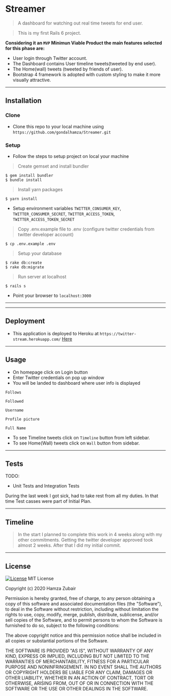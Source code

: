 # Streamer

> A dashboard for watching out real time tweets for end user.

> This is my first Rails 6 project.

**Considering it an `MVP` Minimun Viable Product the main features selected for this phase are:**

- User login through Twitter account.
- The Dashboard contains User timeline tweets(tweeted by end user).
- The Home(wall) tweets (tweeted by friends of user).
- Bootstrap 4 framework is adopted with custom styling to make it more visually attractive.

---

## Installation


### Clone

- Clone this repo to your local machine using `https://github.com/gondalhamza/Streamer.git`

### Setup

- Follow the steps to setup project on local your machine

> Create gemset and install bundler

```shell
$ gem install bundler
$ bundle install
```

> Install yarn packages

```shell
$ yarn install
```

- Setup environment variables `TWITTER_CONSUMER_KEY`, `TWITTER_CONSUMER_SECRET`, `TWITTER_ACCESS_TOKEN`, `TWITTER_ACCESS_TOKEN_SECRET` 

> Copy .env.example file to .env (configure twitter credentials from twitter developer account)

```shell
$ cp .env.example .env
```

> Setup your database

```shell
$ rake db:create
$ rake db:migrate
```

> Run server at localhost

```shell
$ rails s
```

- Point your browser to `localhost:3000`

---

---

## Deployment
- This application is deployed to Heroku at `https://twitter-stream.herokuapp.com/` [Here](https://twitter-stream.herokuapp.com/)

---


## Usage
- On homepage click on Login button
- Enter Twitter credentials on pop up window
- You will be landed to dashboard where user info is displayed

```shell
Follows
```
```shell
Followed
```
```shell
Username
```
```shell
Profile picture
```
```shell
Full Name
```

- To see Timeline tweets click on `Timeline` button from left sidebar.
- To see Home(Wall) tweets click on `Wall` button from sidebar.

---

## Tests 
TODO:
- Unit Tests and Integration Tests

During the last week I got sick, had to take rest from all my duties. In that time Test casses were part of Initial Plan.

---
## Timeline
> In the start I planned to complete this work in 4 weeks along with my other commitments. 
> Getting the twitter developer approved took almost 2 weeks.
> After that I did my initial commit.

---
## License

[![License](http://img.shields.io/:license-mit-blue.svg?style=flat-square)](http://badges.mit-license.org)
MIT License

Copyright (c) 2020 Hamza Zubair

Permission is hereby granted, free of charge, to any person obtaining a copy
of this software and associated documentation files (the "Software"), to deal
in the Software without restriction, including without limitation the rights
to use, copy, modify, merge, publish, distribute, sublicense, and/or sell
copies of the Software, and to permit persons to whom the Software is
furnished to do so, subject to the following conditions:

The above copyright notice and this permission notice shall be included in all
copies or substantial portions of the Software.

THE SOFTWARE IS PROVIDED "AS IS", WITHOUT WARRANTY OF ANY KIND, EXPRESS OR
IMPLIED, INCLUDING BUT NOT LIMITED TO THE WARRANTIES OF MERCHANTABILITY,
FITNESS FOR A PARTICULAR PURPOSE AND NONINFRINGEMENT. IN NO EVENT SHALL THE
AUTHORS OR COPYRIGHT HOLDERS BE LIABLE FOR ANY CLAIM, DAMAGES OR OTHER
LIABILITY, WHETHER IN AN ACTION OF CONTRACT, TORT OR OTHERWISE, ARISING FROM,
OUT OF OR IN CONNECTION WITH THE SOFTWARE OR THE USE OR OTHER DEALINGS IN THE
SOFTWARE.
